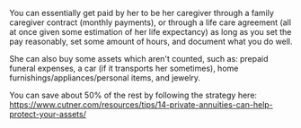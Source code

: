 You can essentially get paid by her to be her caregiver through a family caregiver contract (monthly payments), or through a life care agreement (all at once given some estimation of her life expectancy) as long as you set the pay reasonably, set some amount of hours, and document what you do well.

She can also buy some assets which aren't counted, such as: prepaid funeral expenses, a car (if it transports her sometimes), home furnishings/appliances/personal items, and jewelry.

You can save about 50% of the rest by following the strategy here: https://www.cutner.com/resources/tips/14-private-annuities-can-help-protect-your-assets/